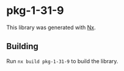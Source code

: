 # pkg-1-31-9

This library was generated with [Nx](https://nx.dev).

## Building

Run `nx build pkg-1-31-9` to build the library.
